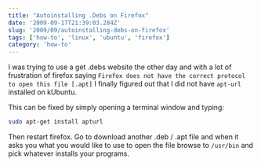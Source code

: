 ```yaml
---
title: "Autoinstalling .Debs on Firefox"
date: '2009-09-17T21:39:03.284Z'
slug: '2009/09/autoinstalling-debs-on-firefox'
tags: ['how-to', 'linux', 'ubuntu', 'firefox']
category: 'how-to'
---
```


I was trying to use a get .debs website the other day and with a lot of frustration of firefox saying `Firefox does not have the correct protocol to open this file [.apt]` I finally figured out that I did not have `apt-url` installed on kUbuntu.

This can be fixed by simply opening a terminal window and typing:
```bash
sudo apt-get install apturl
```
Then restart firefox. Go to download another .deb / .apt file and when it asks you what you would like to use to open the file browse to `/usr/bin` and pick whatever installs your programs.